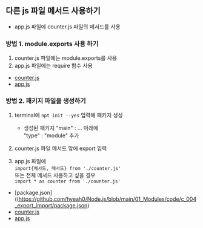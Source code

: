 ## 다른 js 파일 메서드 사용하기

- app.js 파일에 counter.js 파일의 메서드를 사용

### 방법 1. module.exports 사용 하기

1. counter.js 파일에는 module.exports를 사용
2. app.js 파일에는 require 함수 사용

- [counter.js](https://github.com/hyeah0/Node.js/blob/main/01_Modules/code/c_003_export_import/counter.js)
- [app.js](https://github.com/hyeah0/Node.js/blob/main/01_Modules/code/c_003_export_import/app.js)

### 방법 2. 패키지 파일을 생성하기

1. terminal에 `npt init --yes` 입력해 패키지 생성

   - 생성된 패키지 "main" : ... 아래에
     <br> "type" : "module" 추가

2. counter.js 파일 메서드 앞에 export 입력
3. app.js 파일에
   <br> `import{메서드, 메서드} from './counter.js'`
   <br> 또는 전체 메서드 사용하고 싶을 경우
   <br> `import * as counter from './counter.js'`

- [package.json]((https://github.com/hyeah0/Node.js/blob/main/01_Modules/code/c_004_export_import/package.json)
- [counter.js](https://github.com/hyeah0/Node.js/blob/main/01_Modules/code/c_004_export_import/counter.js)
- [app.js](https://github.com/hyeah0/Node.js/blob/main/01_Modules/code/c_004_export_import/app.js)
